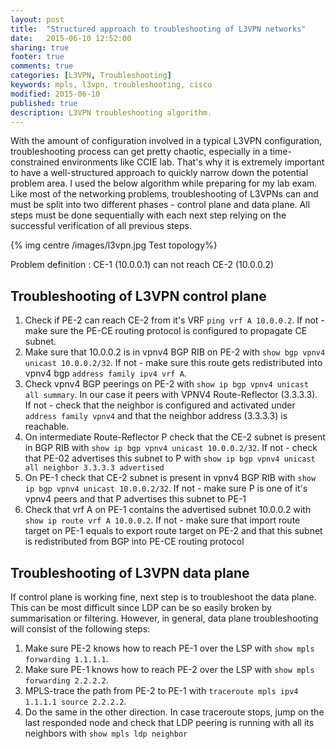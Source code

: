 ```yaml
---
layout: post
title:  "Structured approach to troubleshooting of L3VPN networks"
date:   2015-06-10 12:52:00
sharing: true
footer: true
comments: true
categories: [L3VPN, Troubleshooting]
keywords: mpls, l3vpn, troubleshooting, cisco
modified: 2015-06-10
published: true
description: L3VPN troubleshooting algorithm.
---
```


With the amount of configuration involved in a typical L3VPN configuration, troubleshooting process can get pretty chaotic, especially
in a time-constrained environments like CCIE lab. That's why it is extremely important to have a well-structured approach to quickly
narrow down the potential problem area. I used the below algorithm while preparing for my lab exam.
Like most of the networking problems, troubleshooting of L3VPNs can and must be split into two different phases - control plane and data plane.
All steps must be done sequentially with each next step relying on the successful verification of all previous steps.

{% img centre /images/l3vpn.jpg Test topology%}  

Problem definition
: CE-1 (10.0.0.1) can not reach CE-2 (10.0.0.2)

<!--more-->

## Troubleshooting of L3VPN control plane

1. Check if PE-2 can reach CE-2 from it's VRF `ping vrf A 10.0.0.2`. If not - make sure the PE-CE routing protocol is configured to propagate CE subnet.
2. Make sure that 10.0.0.2 is in vpnv4 BGP RIB on PE-2 with `show bgp vpnv4 unicast 10.0.0.2/32`. If not - make sure this route gets redistributed into 
vpnv4 bgp `address family ipv4 vrf A`.
3. Check vpnv4 BGP peerings on PE-2 with `show ip bgp vpnv4 unicast all summary`. In our case it peers with VPNV4 Route-Reflector (3.3.3.3).
If not - check that the neighbor is configured and activated under `address family vpnv4` and that the neighbor address (3.3.3.3) is reachable.
4. On intermediate Route-Reflector P check that the CE-2 subnet is present in BGP RIB with `show ip bgp vpnv4 unicast 10.0.0.2/32`. If not - check that 
PE-02 advertises this subnet to P with `show ip bgp vpnv4 unicast all neighbor 3.3.3.3 advertised`
5. On PE-1 check that CE-2 subnet is present in vpnv4 BGP RIB with `show ip bgp vpnv4 unicast 10.0.0.2/32`. If not - make sure P is one of it's vpnv4 peers 
and that P advertises this subnet to PE-1
6. Check that vrf A on PE-1 contains the advertised subnet 10.0.0.2 with `show ip route vrf A 10.0.0.2`. If not - make sure that import route target on PE-1 equals
to export route target on PE-2 and that this subnet is redistributed from BGP into PE-CE routing protocol 

## Troubleshooting of L3VPN data plane
If control plane is working fine, next step is to troubleshoot the data plane. This can be most difficult since LDP can be so easily broken by summarisation 
or filtering. However, in general, data plane troubleshooting will consist of the following 
steps:

1. Make sure PE-2 knows how to reach PE-1 over the LSP with `show mpls forwarding 1.1.1.1`.
2. Make sure PE-1 knows how to reach PE-2 over the LSP with `show mpls forwarding 2.2.2.2`.
3. MPLS-trace the path from PE-2 to PE-1 with `traceroute mpls ipv4 1.1.1.1 source 2.2.2.2`.
4. Do the same in the other direction. In case traceroute stops, jump on the last responded node and check that LDP peering 
is running with all its neighbors with `show mpls ldp neighbor`
